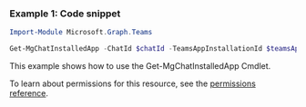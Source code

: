 ### Example 1: Code snippet

```powershellImport-Module Microsoft.Graph.Teams

Get-MgChatInstalledApp -ChatId $chatId -TeamsAppInstallationId $teamsAppInstallationId
```
This example shows how to use the Get-MgChatInstalledApp Cmdlet.
To learn about permissions for this resource, see the [permissions reference](/graph/permissions-reference).

